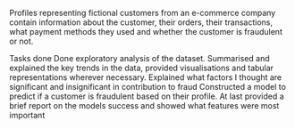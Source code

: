 Profiles representing fictional customers from an e-commerce company contain information about the customer, their orders, their transactions, what payment methods they used and whether the customer is fraudulent or not.

Tasks done
Done exploratory analysis of the dataset.
Summarised and explained the key trends in the data, provided visualisations and tabular representations wherever necessary.
Explained what factors I thought are significant and insignificant in contribution to fraud
Constructed a model to predict if a customer is fraudulent based on their profile.
At last provided a brief report on the models success and showed what features were most important
